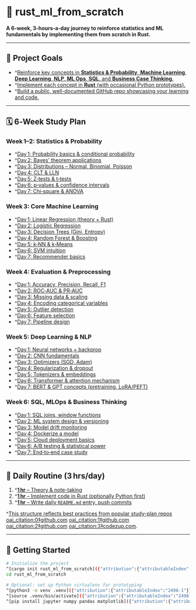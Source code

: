 # 🦀 rust_ml_from_scratch

**A 6‑week, 3‑hours‑a‑day journey to reinforce statistics and ML fundamentals by implementing them from scratch in Rust.**

---

## 🎯 Project Goals

- ^[Reinforce key concepts in **Statistics & Probability**, **Machine Learning**, **Deep Learning**, **NLP**, **ML Ops**, **SQL**, and **Business Case Thinking**.]({"attribution":{"attributableIndex":"0-1"}})
- ^[Implement each concept in **Rust** (with occasional Python prototypes).]({"attribution":{"attributableIndex":"0-2"}})
- ^[Build a public, well-documented GitHub repo showcasing your learning and code.]({"attribution":{"attributableIndex":"0-3"}})

---

## 🗓️ 6‑Week Study Plan

### Week 1–2: Statistics & Probability
- ^[Day 1: Probability basics & conditional probability]({"attribution":{"attributableIndex":"0-4"}})  
- ^[Day 2: Bayes’ theorem applications]({"attribution":{"attributableIndex":"0-5"}})  
- ^[Day 3: Distributions – Normal, Binomial, Poisson]({"attribution":{"attributableIndex":"0-6"}})  
- ^[Day 4: CLT & LLN]({"attribution":{"attributableIndex":"0-7"}})  
- ^[Day 5: Z‑tests & t‑tests]({"attribution":{"attributableIndex":"0-8"}})  
- ^[Day 6: p‑values & confidence intervals]({"attribution":{"attributableIndex":"0-9"}})  
- ^[Day 7: Chi‑square & ANOVA]({"attribution":{"attributableIndex":"0-10"}})  

### Week 3: Core Machine Learning
- ^[Day 1: Linear Regression (theory + Rust)]({"attribution":{"attributableIndex":"0-11"}})  
- ^[Day 2: Logistic Regression]({"attribution":{"attributableIndex":"0-12"}})  
- ^[Day 3: Decision Trees (Gini, Entropy)]({"attribution":{"attributableIndex":"0-13"}})  
- ^[Day 4: Random Forest & Boosting]({"attribution":{"attributableIndex":"0-14"}})  
- ^[Day 5: k‑NN & k‑Means]({"attribution":{"attributableIndex":"0-15"}})  
- ^[Day 6: SVM intuition]({"attribution":{"attributableIndex":"0-16"}})  
- ^[Day 7: Recommender basics]({"attribution":{"attributableIndex":"0-17"}})  

### Week 4: Evaluation & Preprocessing
- ^[Day 1: Accuracy, Precision, Recall, F1]({"attribution":{"attributableIndex":"0-18"}})  
- ^[Day 2: ROC‑AUC & PR‑AUC]({"attribution":{"attributableIndex":"0-19"}})  
- ^[Day 3: Missing data & scaling]({"attribution":{"attributableIndex":"0-20"}})  
- ^[Day 4: Encoding categorical variables]({"attribution":{"attributableIndex":"0-21"}})  
- ^[Day 5: Outlier detection]({"attribution":{"attributableIndex":"0-22"}})  
- ^[Day 6: Feature selection]({"attribution":{"attributableIndex":"0-23"}})  
- ^[Day 7: Pipeline design]({"attribution":{"attributableIndex":"0-24"}})  

### Week 5: Deep Learning & NLP
- ^[Day 1: Neural networks + backprop]({"attribution":{"attributableIndex":"0-25"}})  
- ^[Day 2: CNN fundamentals]({"attribution":{"attributableIndex":"0-26"}})  
- ^[Day 3: Optimizers (SGD, Adam)]({"attribution":{"attributableIndex":"0-27"}})  
- ^[Day 4: Regularization & dropout]({"attribution":{"attributableIndex":"0-28"}})  
- ^[Day 5: Tokenizers & embeddings]({"attribution":{"attributableIndex":"0-29"}})  
- ^[Day 6: Transformer & attention mechanism]({"attribution":{"attributableIndex":"0-30"}})  
- ^[Day 7: BERT & GPT concepts (pretraining, LoRA/PEFT)]({"attribution":{"attributableIndex":"0-31"}})  

### Week 6: SQL, MLOps & Business Thinking
- ^[Day 1: SQL joins, window functions]({"attribution":{"attributableIndex":"0-32"}})  
- ^[Day 2: ML system design & versioning]({"attribution":{"attributableIndex":"0-33"}})  
- ^[Day 3: Model drift monitoring]({"attribution":{"attributableIndex":"0-34"}})  
- ^[Day 4: Dockerize a model]({"attribution":{"attributableIndex":"0-35"}})  
- ^[Day 5: Cloud deployment basics]({"attribution":{"attributableIndex":"0-36"}})  
- ^[Day 6: A/B testing & statistical power]({"attribution":{"attributableIndex":"0-37"}})  
- ^[Day 7: End‑to‑end case study]({"attribution":{"attributableIndex":"0-38"}})  

---

## 🔧 Daily Routine (3 hrs/day)

1. ^[**1 hr** – Theory & note-taking]({"attribution":{"attributableIndex":"0-39"}})  
2. ^[**1 hr** – Implement code in Rust (optionally Python first)]({"attribution":{"attributableIndex":"0-40"}})  
3. ^[**1 hr** – Write daily `README.md` entry, push commits]({"attribution":{"attributableIndex":"0-41"}})  

^[This structure reflects best practices from popular study-plan repos]({"attribution":{"attributableIndex":"0-42"}})  [oai_citation:0‡github.com](https://github.com/patrickloeber/ml-study-plan/blob/master/README.md?utm_source=chatgpt.com) [oai_citation:1‡github.com](https://github.com/nogibjj/rust-mlops-template?utm_source=chatgpt.com) [oai_citation:2‡github.com](https://github.com/huggingface/candle?utm_source=chatgpt.com) [oai_citation:3‡codezup.com](https://codezup.com/building-machine-learning-models-with-rust-ml-library/?utm_source=chatgpt.com).

---

## 🪻 Getting Started

```bash
# Initialize the project
^[cargo init rust_ml_from_scratch]({"attribution":{"attributableIndex":"2498-0"}})
cd rust_ml_from_scratch

# Optional: set up Python virtualenv for prototyping
^[python3 -m venv .venv]({"attribution":{"attributableIndex":"2498-1"}})
^[source .venv/bin/activate]({"attribution":{"attributableIndex":"2498-2"}})
^[pip install jupyter numpy pandas matplotlib]({"attribution":{"attributableIndex":"2498-3"}}
